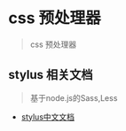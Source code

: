 # css 预处理器

> css 预处理器

## stylus 相关文档
>基于node.js的Sass,Less 

- [stylus中文文档](https://www.zhangxinxu.com/jq/stylus/selectors.php)

